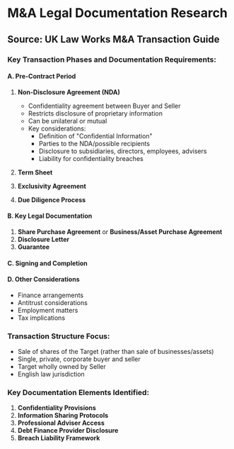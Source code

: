 # M&A Legal Documentation Research

## Source: UK Law Works M&A Transaction Guide

### Key Transaction Phases and Documentation Requirements:

#### A. Pre-Contract Period

1. **Non-Disclosure Agreement (NDA)**
   - Confidentiality agreement between Buyer and Seller
   - Restricts disclosure of proprietary information
   - Can be unilateral or mutual
   - Key considerations:
     - Definition of "Confidential Information"
     - Parties to the NDA/possible recipients
     - Disclosure to subsidiaries, directors, employees, advisers
     - Liability for confidentiality breaches

2. **Term Sheet**
3. **Exclusivity Agreement**
4. **Due Diligence Process**

#### B. Key Legal Documentation

1. **Share Purchase Agreement** or **Business/Asset Purchase Agreement**
2. **Disclosure Letter**
3. **Guarantee**

#### C. Signing and Completion

#### D. Other Considerations

- Finance arrangements
- Antitrust considerations
- Employment matters
- Tax implications

### Transaction Structure Focus:

- Sale of shares of the Target (rather than sale of businesses/assets)
- Single, private, corporate buyer and seller
- Target wholly owned by Seller
- English law jurisdiction

### Key Documentation Elements Identified:

1. **Confidentiality Provisions**
2. **Information Sharing Protocols**
3. **Professional Adviser Access**
4. **Debt Finance Provider Disclosure**
5. **Breach Liability Framework**
